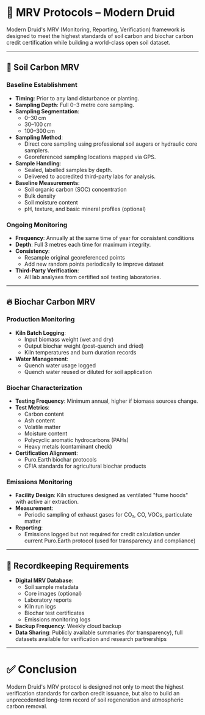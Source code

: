 # 🧪 MRV Protocols – Modern Druid

Modern Druid's MRV (Monitoring, Reporting, Verification) framework is designed to meet the highest standards of soil carbon and biochar carbon credit certification while building a world-class open soil dataset.

---

## 📏 Soil Carbon MRV

### Baseline Establishment

- **Timing**: Prior to any land disturbance or planting.
- **Sampling Depth**: Full 0–3 metre core sampling.
- **Sampling Segmentation**:
  - 0–30 cm
  - 30–100 cm
  - 100–300 cm
- **Sampling Method**:
  - Direct core sampling using professional soil augers or hydraulic core samplers.
  - Georeferenced sampling locations mapped via GPS.
- **Sample Handling**:
  - Sealed, labelled samples by depth.
  - Delivered to accredited third-party labs for analysis.
- **Baseline Measurements**:
  - Soil organic carbon (SOC) concentration
  - Bulk density
  - Soil moisture content
  - pH, texture, and basic mineral profiles (optional)

### Ongoing Monitoring

- **Frequency**: Annually at the same time of year for consistent conditions
- **Depth**: Full 3 metres each time for maximum integrity.
- **Consistency**:
  - Resample original georeferenced points
  - Add new random points periodically to improve dataset
- **Third-Party Verification**:
  - All lab analyses from certified soil testing laboratories.

---

## 🔥 Biochar Carbon MRV

### Production Monitoring

- **Kiln Batch Logging**:
  - Input biomass weight (wet and dry)
  - Output biochar weight (post-quench and dried)
  - Kiln temperatures and burn duration records
- **Water Management**:
  - Quench water usage logged
  - Quench water reused or diluted for soil application

### Biochar Characterization

- **Testing Frequency**: Minimum annual, higher if biomass sources change.
- **Test Metrics**:
  - Carbon content
  - Ash content
  - Volatile matter
  - Moisture content
  - Polycyclic aromatic hydrocarbons (PAHs)
  - Heavy metals (contaminant check)
- **Certification Alignment**:
  - Puro.Earth biochar protocols
  - CFIA standards for agricultural biochar products

### Emissions Monitoring

- **Facility Design**: Kiln structures designed as ventilated "fume hoods" with active air extraction.
- **Measurement**:
  - Periodic sampling of exhaust gases for CO₂, CO, VOCs, particulate matter
- **Reporting**:
  - Emissions logged but not required for credit calculation under current Puro.Earth protocol (used for transparency and compliance)

---

## 📜 Recordkeeping Requirements

- **Digital MRV Database**:
  - Soil sample metadata
  - Core images (optional)
  - Laboratory reports
  - Kiln run logs
  - Biochar test certificates
  - Emissions monitoring logs
- **Backup Frequency**: Weekly cloud backup
- **Data Sharing**: Publicly available summaries (for transparency), full datasets available for verification and research partnerships

---

# ✅ Conclusion

Modern Druid's MRV protocol is designed not only to meet the highest verification standards for carbon credit issuance, but also to build an unprecedented long-term record of soil regeneration and atmospheric carbon removal.

